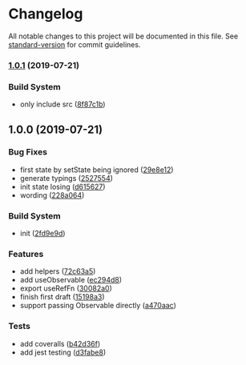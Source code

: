 # Changelog

All notable changes to this project will be documented in this file. See [standard-version](https://github.com/conventional-changelog/standard-version) for commit guidelines.

### [1.0.1](https://github.com/crimx/observable-hooks/compare/v1.0.0...v1.0.1) (2019-07-21)


### Build System

* only include src ([8f87c1b](https://github.com/crimx/observable-hooks/commit/8f87c1b))



## 1.0.0 (2019-07-21)


### Bug Fixes

* first state by setState being ignored ([29e8e12](https://github.com/crimx/observable-hooks/commit/29e8e12))
* generate typings ([2527554](https://github.com/crimx/observable-hooks/commit/2527554))
* init state losing ([d615627](https://github.com/crimx/observable-hooks/commit/d615627))
* wording ([228a064](https://github.com/crimx/observable-hooks/commit/228a064))


### Build System

* init ([2fd9e9d](https://github.com/crimx/observable-hooks/commit/2fd9e9d))


### Features

* add helpers ([72c63a5](https://github.com/crimx/observable-hooks/commit/72c63a5))
* add useObservable ([ec294d8](https://github.com/crimx/observable-hooks/commit/ec294d8))
* export useRefFn ([30082a0](https://github.com/crimx/observable-hooks/commit/30082a0))
* finish first draft ([15198a3](https://github.com/crimx/observable-hooks/commit/15198a3))
* support passing Observable directly ([a470aac](https://github.com/crimx/observable-hooks/commit/a470aac))


### Tests

* add coveralls ([b42d36f](https://github.com/crimx/observable-hooks/commit/b42d36f))
* add jest testing ([d3fabe8](https://github.com/crimx/observable-hooks/commit/d3fabe8))
